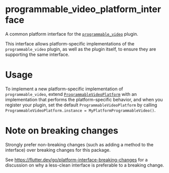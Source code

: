 # programmable_video_platform_interface

A common platform interface for the [`programmable_video`][1] plugin.

This interface allows platform-specific implementations of the `programmable_video`
plugin, as well as the plugin itself, to ensure they are supporting the
same interface.

# Usage

To implement a new platform-specific implementation of `programmable_video`, extend
[`ProgrammableVideoPlatform`][2] with an implementation that performs the
platform-specific behavior, and when you register your plugin, set the default
`ProgrammableVideoPlatform` by calling
`ProgrammableVideoPlatform.instance = MyPlatformProgrammableVideo()`.

# Note on breaking changes

Strongly prefer non-breaking changes (such as adding a method to the interface)
over breaking changes for this package.

See https://flutter.dev/go/platform-interface-breaking-changes for a discussion
on why a less-clean interface is preferable to a breaking change.

[1]: https://gitlab.com/twilio-flutter/programmable-video/-/tree/master/programmable_video
[2]: https://gitlab.com/twilio-flutter/programmable-video/-/tree/master/programmable_video_platform_interface/lib/src/programmable_video_platform_interface.dart